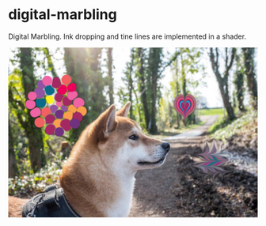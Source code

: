 # digital-marbling
Digital Marbling. Ink dropping and tine lines are implemented in a shader.

![screenshot](./images/screenshot.png)
